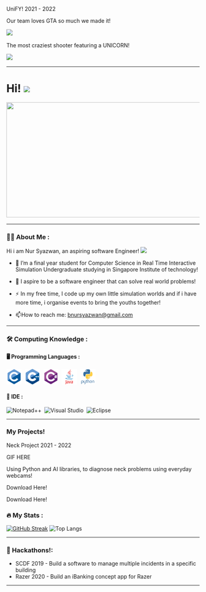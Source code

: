
UniFY! 2021 - 2022

Our team loves GTA so much we made it!
  <p>
<img src="https://media.giphy.com/media/swzCmaSIrANr8BeyVt/giphy.gif" width="600px"/>
    </p>

The most craziest shooter featuring a UNICORN!
  <p>
<img src="https://media.giphy.com/media/aW8R5Ncl1O9wRhPc9M/giphy-downsized-large.gif" width="600px"/>
  </p>

----
<h1>
  Hi!
  <img src="https://media.giphy.com/media/hvRJCLFzcasrR4ia7z/giphy.gif" width="30px"/>
</h1>
<div align="center">
  <img src="https://media.giphy.com/media/dWesBcTLavkZuG35MI/giphy.gif" width="600" height="300"/>
</div>

---

### :man_technologist: About Me :
Hi i am Nur Syazwan, an aspiring software Engineer! 
<img src="https://media.giphy.com/media/WUlplcMpOCEmTGBtBW/giphy.gif" width="30">


- :telescope: I’m a final year student for Computer Science in Real Time Interactive Simulation Undergraduate studying in Singapore Institute of technology!

- :seedling: I aspire to be a software engineer that can solve real world problems!

- :zap: In my free time, I code up my own little simulation worlds and if i have more time, i organise events to bring the youths together!

- :mailbox:How to reach me: bnursyazwan@gmail.com

---

### :hammer_and_wrench: Computing Knowledge :

#### 🖥 Programming Languages :
<div>
   <img src="https://github.com/devicons/devicon/blob/master/icons/c/c-original.svg" title="C" alt="C" width="40" height="40"/>&nbsp;
    <img src="https://github.com/devicons/devicon/blob/master/icons/cplusplus/cplusplus-original.svg" title="C++" alt="C++" width="40" height="40"/>&nbsp;
    <img src="https://github.com/devicons/devicon/blob/master/icons/csharp/csharp-original.svg" title="C#" alt="C#" width="40" height="40"/>&nbsp;
  <img src="https://github.com/devicons/devicon/blob/master/icons/java/java-original-wordmark.svg" title="Java" alt="Java" width="40" height="40"/>&nbsp;
   <img src="https://github.com/devicons/devicon/blob/master/icons/python/python-original-wordmark.svg" title="python"  alt="python" width="40" height="40"/>&nbsp;
</div>

#### 🤖 IDE : 
<div>

  <img src="https://notepad-plus-plus.org/images/logo.svg" title="Notepad++"  alt="Notepad++" width="80" height="40"/>&nbsp;
<img src="https://upload.wikimedia.org/wikipedia/commons/1/19/Visual_Studio_2012_logo_and_wordmark.svg" title="Visual Studio"  alt="Visual Studio" width="80" height="40"/>&nbsp;
<img src="https://upload.wikimedia.org/wikipedia/commons/d/d0/Eclipse-Luna-Logo.svg" title="Eclipse"  alt="Eclipse" width="80" height="40"/>&nbsp;


</div>

---

### My Projects!
<div>
  
Neck Project 2021 - 2022 
  
GIF HERE
  
Using Python and AI libraries, to diagnose neck problems using everyday webcams!

Download Here!



  

  
Download Here!

</div>

### :fire: My Stats :
[![GitHub Streak](http://github-readme-streak-stats.herokuapp.com?user=wanzies&theme=tokyonight)](https://git.io/streak-stats)
![Top Langs](https://github-readme-stats.vercel.app/api/top-langs/?username=wanzies&theme=tokyonight&layout=compact)

---
### 📖 Hackathons!:
- SCDF 2019 - Build a software to manage multiple incidents in a specific building
- Razer 2020 - Build an iBanking concept app for Razer
---
